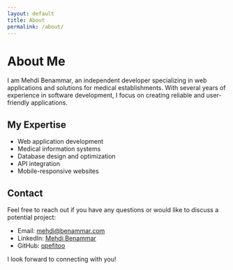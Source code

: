 ```yaml
---
layout: default
title: About
permalink: /about/
---
```


# About Me

I am Mehdi Benammar, an independent developer specializing in web applications and solutions for medical establishments. With several years of experience in software development, I focus on creating reliable and user-friendly applications.

## My Expertise

- Web application development
- Medical information systems
- Database design and optimization
- API integration
- Mobile-responsive websites

## Contact

Feel free to reach out if you have any questions or would like to discuss a potential project:

- Email: [mehdi@benammar.com](mailto:mehdi@benammar.com)
- LinkedIn: [Mehdi Benammar](https://linkedin.com/in/mehdi-benammar)
- GitHub: [opefitoo](https://github.com/opefitoo)

I look forward to connecting with you!
